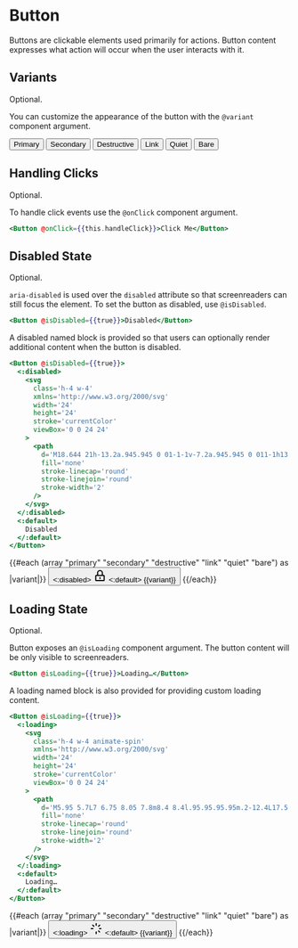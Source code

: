 # Button

Buttons are clickable elements used primarily for actions. 
Button content expresses what action will occur when the user interacts with it.

## Variants

Optional.

You can customize the appearance of the button with the `@variant` component argument.

<div class="flex flex-col gap-4 md:flex-row">
  <Button @variant="primary">Primary</Button>
  <Button @variant="secondary">Secondary</Button>
  <Button @variant="destructive">Destructive</Button>
  <Button @variant="link">Link</Button>
  <Button @variant="quiet">Quiet</Button>
  <Button @variant="bare">Bare</Button>
</div>

## Handling Clicks

Optional.

To handle click events use the `@onClick` component argument.

```hbs
<Button @onClick={{this.handleClick}}>Click Me</Button>
```

## Disabled State

Optional.

`aria-disabled` is used over the `disabled` attribute so that screenreaders can still focus the element. 
To set the button as disabled, use `@isDisabled`.

```hbs
<Button @isDisabled={{true}}>Disabled</Button>
```

A disabled named block is provided so that users can optionally render additional content when the button is disabled.

```hbs
<Button @isDisabled={{true}}>
  <:disabled>
    <svg
      class='h-4 w-4'
      xmlns='http://www.w3.org/2000/svg'
      width='24'
      height='24'
      stroke='currentColor'
      viewBox='0 0 24 24'
    >
      <path
        d='M18.644 21h-13.2a.945.945 0 01-1-1v-7.2a.945.945 0 011-1h13.1a.945.945 0 011 1V20a.808.808 0 01-.225.725.966.966 0 01-.675.275zm-10.9-9.2V7.3a4.3 4.3 0 118.6 0v4.5m-4.3 3.7v2'
        fill='none'
        stroke-linecap='round'
        stroke-linejoin='round'
        stroke-width='2'
      />
    </svg>
  </:disabled>
  <:default>
    Disabled
  </:default>
</Button>
```

<div class="flex flex-col items-center gap-4 md:flex-row">
  {{#each (array "primary" "secondary" "destructive" "link" "quiet" "bare") as |variant|}}
    <Button @variant={{variant}} @isDisabled={{true}}>
      <:disabled>
        <svg
          class='h-4 w-4'
          xmlns='http://www.w3.org/2000/svg'
          width='24'
          height='24'
          stroke='currentColor'
          viewBox='0 0 24 24'
        >
          <path
            d="M18.644 21h-13.2a.945.945 0 01-1-1v-7.2a.945.945 0 011-1h13.1a.945.945 0 011 1V20a.808.808 0 01-.225.725.966.966 0 01-.675.275zm-10.9-9.2V7.3a4.3 4.3 0 118.6 0v4.5m-4.3 3.7v2"
            fill='none'
            stroke-linecap='round'
            stroke-linejoin='round'
            stroke-width='2'
          />
        </svg>
      </:disabled>
      <:default>
        {{variant}}
      </:default>
    </Button>
  {{/each}}
</div>

## Loading State

Optional.

Button exposes an `@isLoading` component argument. 
The button content will be only visible to screenreaders.

```hbs
<Button @isLoading={{true}}>Loading…</Button>
```

A loading named block is also provided for providing custom loading content.

```hbs
<Button @isLoading={{true}}>
  <:loading>
    <svg
      class='h-4 w-4 animate-spin'
      xmlns='http://www.w3.org/2000/svg'
      width='24'
      height='24'
      stroke='currentColor'
      viewBox='0 0 24 24'
    >
      <path
        d='M5.95 5.7L7 6.75 8.05 7.8m8.4 8.4l.95.95.95.95m.2-12.4L17.5 6.75 16.45 7.8M6.35 12h-3.1m17.5 0h-2.6m-5.9 9v-3.1m0-14.9v3.1'
        fill='none'
        stroke-linecap='round'
        stroke-linejoin='round'
        stroke-width='2'
      />
    </svg>
  </:loading>
  <:default>
    Loading…
  </:default>
</Button>
```

<div class="flex flex-col items-center gap-4 md:flex-row">
  {{#each (array "primary" "secondary" "destructive" "link" "quiet" "bare") as |variant|}}
    <Button @variant={{variant}} @isLoading={{true}}>
      <:loading>
        <svg
          class='h-4 w-4 animate-spin'
          xmlns="http://www.w3.org/2000/svg"
          width="24"
          height="24"
          stroke="currentColor"
          viewBox="0 0 24 24"
        >
          <path
            d="M5.95 5.7L7 6.75 8.05 7.8m8.4 8.4l.95.95.95.95m.2-12.4L17.5 6.75 16.45 7.8M6.35 12h-3.1m17.5 0h-2.6m-5.9 9v-3.1m0-14.9v3.1"
            fill="none"
            stroke-linecap="round"
            stroke-linejoin="round"
            stroke-width="2"
          />
        </svg>
      </:loading>
      <:default>
        {{variant}}
      </:default>
    </Button>
  {{/each}}
</div>
